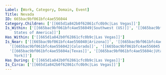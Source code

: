 ```yaml
---
Label: [Work, Category, Domain, Event]
Title: Nevada
ID: 665bac9bf061bfc4ae556044
Category.Children: ['[[665d1a842b0f62861cfc0b9c|Las Vegas]]']
Is_Within: ['[[665bac9bf061bfc4ae556049|Southwest (US)]]', '[[665bac9bf061bfc4ae55604b|United
    States of America]]']
Has_Within: ['[[665d1a842b0f62861cfc0b9c|Las Vegas]]']
Is_Near: ['[[665bac9bf061bfc4ae556040|Arizona]]', '[[665bac9bf061bfc4ae556041|California]]',
  '[[665bac9bf061bfc4ae556042|Colorado]]', '[[665bac9bf061bfc4ae556045|New Mexico]]',
  '[[665bac9bf061bfc4ae55604a|Texas]]', '[[665bac9bf061bfc4ae55604c|Utah]]', '[[665cb893754819c678b6258c|New
    York]]']
Has_During: ['[[665d1a842b0f62861cfc0b9c|Las Vegas]]']
Is_Circa: ['[[665d1a842b0f62861cfc0b9c|Las Vegas]]']
---
```



